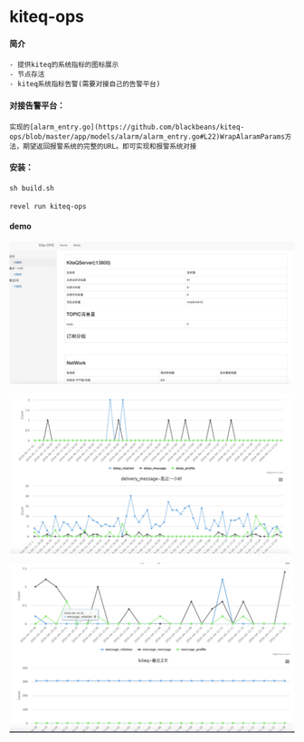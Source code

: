 # kiteq-ops

#### 简介
    - 提供kiteq的系统指标的图标展示
    - 节点存活
    - kiteq系统指标告警(需要对接自己的告警平台)
    
#### 对接告警平台：
    实现的[alarm_entry.go](https://github.com/blackbeans/kiteq-ops/blob/master/app/models/alarm/alarm_entry.go#L22)WrapAlaramParams方法，期望返回报警系统的完整的URL。即可实现和报警系统对接
    
#### 安装：
    sh build.sh

    revel run kiteq-ops

#### demo

![image](./doc/home.png)

![image](./doc/hours.png)

![image](./doc/days.png)
